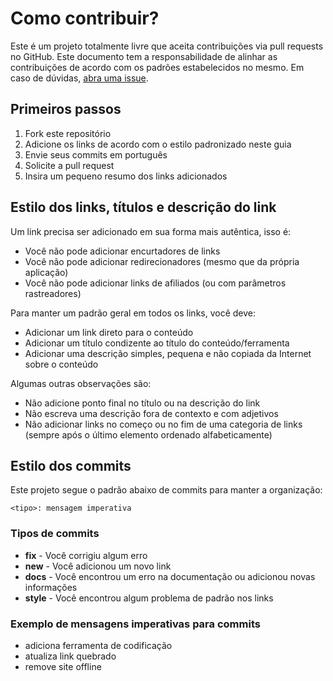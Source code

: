 # Como contribuir?
Este é um projeto totalmente livre que aceita contribuições via pull requests no GitHub. Este documento tem a responsabilidade de alinhar as contribuições de acordo com os padrões estabelecidos no mesmo. Em caso de dúvidas, [abra uma issue](https://github.com/gdcmarinho/awesome-project/issues/new).

## Primeiros passos
1. Fork este repositório
2. Adicione os links de acordo com o estilo padronizado neste guia
3. Envie seus commits em português
4. Solicite a pull request
5. Insira um pequeno resumo dos links adicionados

## Estilo dos links, títulos e descrição do link
Um link precisa ser adicionado em sua forma mais autêntica, isso é:
- Você não pode adicionar encurtadores de links
- Você não pode adicionar redirecionadores (mesmo que da própria aplicação)
- Você não pode adicionar links de afiliados (ou com parâmetros rastreadores)

Para manter um padrão geral em todos os links, você deve:
- Adicionar um link direto para o conteúdo
- Adicionar um título condizente ao título do conteúdo/ferramenta
- Adicionar uma descrição simples, pequena e não copiada da Internet sobre o conteúdo

Algumas outras observações são:
- Não adicione ponto final no título ou na descrição do link
- Não escreva uma descrição fora de contexto e com adjetivos
- Não adicionar links no começo ou no fim de uma categoria de links (sempre após o último elemento ordenado alfabeticamente)

## Estilo dos commits
Este projeto segue o padrão abaixo de commits para manter a organização:

`<tipo>: mensagem imperativa`
### Tipos de commits
- **fix** - Você corrigiu algum erro
- **new** - Você adicionou um novo link
- **docs** - Você encontrou um erro na documentação ou adicionou novas informações
- **style** - Você encontrou algum problema de padrão nos links

### Exemplo de mensagens imperativas para commits
- adiciona ferramenta de codificação
- atualiza link quebrado
- remove site offline
